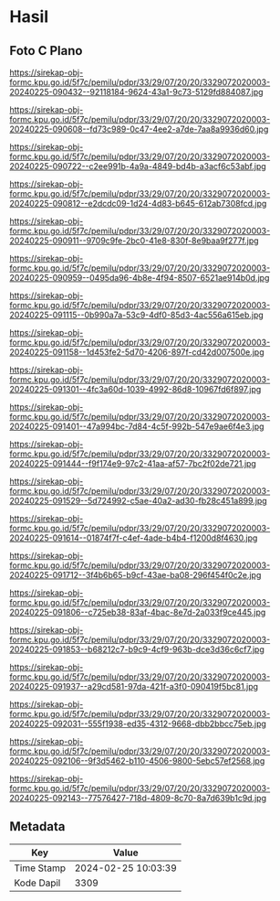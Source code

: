 # Hasil

## Foto C Plano

https://sirekap-obj-formc.kpu.go.id/5f7c/pemilu/pdpr/33/29/07/20/20/3329072020003-20240225-090432--92118184-9624-43a1-9c73-5129fd884087.jpg

https://sirekap-obj-formc.kpu.go.id/5f7c/pemilu/pdpr/33/29/07/20/20/3329072020003-20240225-090608--fd73c989-0c47-4ee2-a7de-7aa8a9936d60.jpg

https://sirekap-obj-formc.kpu.go.id/5f7c/pemilu/pdpr/33/29/07/20/20/3329072020003-20240225-090722--c2ee991b-4a9a-4849-bd4b-a3acf6c53abf.jpg

https://sirekap-obj-formc.kpu.go.id/5f7c/pemilu/pdpr/33/29/07/20/20/3329072020003-20240225-090812--e2dcdc09-1d24-4d83-b645-612ab7308fcd.jpg

https://sirekap-obj-formc.kpu.go.id/5f7c/pemilu/pdpr/33/29/07/20/20/3329072020003-20240225-090911--9709c9fe-2bc0-41e8-830f-8e9baa9f277f.jpg

https://sirekap-obj-formc.kpu.go.id/5f7c/pemilu/pdpr/33/29/07/20/20/3329072020003-20240225-090959--0495da96-4b8e-4f94-8507-6521ae914b0d.jpg

https://sirekap-obj-formc.kpu.go.id/5f7c/pemilu/pdpr/33/29/07/20/20/3329072020003-20240225-091115--0b990a7a-53c9-4df0-85d3-4ac556a615eb.jpg

https://sirekap-obj-formc.kpu.go.id/5f7c/pemilu/pdpr/33/29/07/20/20/3329072020003-20240225-091158--1d453fe2-5d70-4206-897f-cd42d007500e.jpg

https://sirekap-obj-formc.kpu.go.id/5f7c/pemilu/pdpr/33/29/07/20/20/3329072020003-20240225-091301--4fc3a60d-1039-4992-86d8-10967fd6f897.jpg

https://sirekap-obj-formc.kpu.go.id/5f7c/pemilu/pdpr/33/29/07/20/20/3329072020003-20240225-091401--47a994bc-7d84-4c5f-992b-547e9ae6f4e3.jpg

https://sirekap-obj-formc.kpu.go.id/5f7c/pemilu/pdpr/33/29/07/20/20/3329072020003-20240225-091444--f9f174e9-97c2-41aa-af57-7bc2f02de721.jpg

https://sirekap-obj-formc.kpu.go.id/5f7c/pemilu/pdpr/33/29/07/20/20/3329072020003-20240225-091529--5d724992-c5ae-40a2-ad30-fb28c451a899.jpg

https://sirekap-obj-formc.kpu.go.id/5f7c/pemilu/pdpr/33/29/07/20/20/3329072020003-20240225-091614--01874f7f-c4ef-4ade-b4b4-f1200d8f4630.jpg

https://sirekap-obj-formc.kpu.go.id/5f7c/pemilu/pdpr/33/29/07/20/20/3329072020003-20240225-091712--3f4b6b65-b9cf-43ae-ba08-296f454f0c2e.jpg

https://sirekap-obj-formc.kpu.go.id/5f7c/pemilu/pdpr/33/29/07/20/20/3329072020003-20240225-091806--c725eb38-83af-4bac-8e7d-2a033f9ce445.jpg

https://sirekap-obj-formc.kpu.go.id/5f7c/pemilu/pdpr/33/29/07/20/20/3329072020003-20240225-091853--b68212c7-b9c9-4cf9-963b-dce3d36c6cf7.jpg

https://sirekap-obj-formc.kpu.go.id/5f7c/pemilu/pdpr/33/29/07/20/20/3329072020003-20240225-091937--a29cd581-97da-421f-a3f0-090419f5bc81.jpg

https://sirekap-obj-formc.kpu.go.id/5f7c/pemilu/pdpr/33/29/07/20/20/3329072020003-20240225-092031--555f1938-ed35-4312-9668-dbb2bbcc75eb.jpg

https://sirekap-obj-formc.kpu.go.id/5f7c/pemilu/pdpr/33/29/07/20/20/3329072020003-20240225-092106--9f3d5462-b110-4506-9800-5ebc57ef2568.jpg

https://sirekap-obj-formc.kpu.go.id/5f7c/pemilu/pdpr/33/29/07/20/20/3329072020003-20240225-092143--77576427-718d-4809-8c70-8a7d639b1c9d.jpg


## Metadata

| Key        | Value               |
| ---------- | ------------------- |
| Time Stamp | 2024-02-25 10:03:39 |
| Kode Dapil | 3309                |



